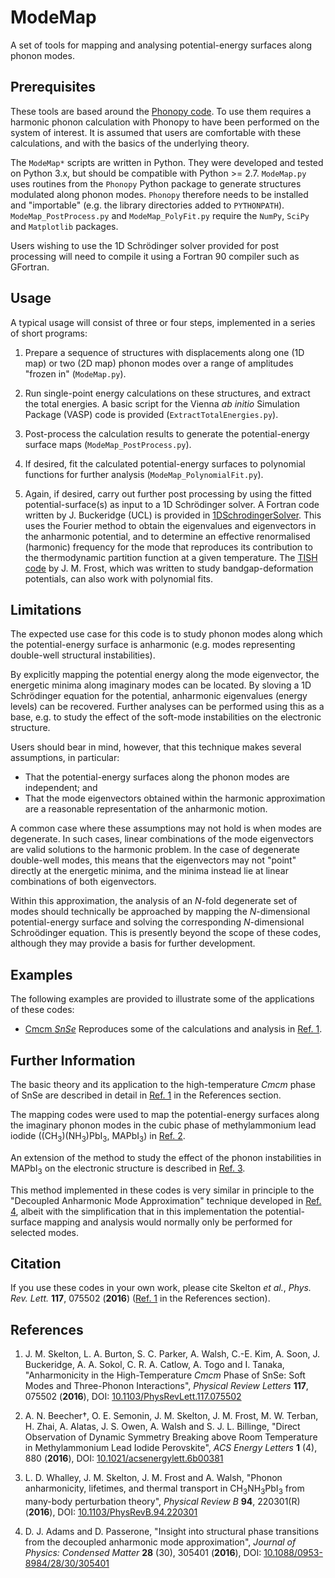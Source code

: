 ModeMap
=======

A set of tools for mapping and analysing potential-energy surfaces along phonon modes.

Prerequisites
-------------

These tools are based around the [Phonopy code](https://atztogo.github.io/phonopy/).
To use them requires a harmonic phonon calculation with Phonopy to have been performed on the system of interest.
It is assumed that users are comfortable with these calculations, and with the basics of the underlying theory.

The `ModeMap*` scripts are written in Python.
They were developed and tested on Python 3.x, but should be compatible with Python >= 2.7.
`ModeMap.py` uses routines from the `Phonopy` Python package to generate structures modulated along phonon modes.
`Phonopy` therefore needs to be installed and "importable" (e.g. the library directories added to `PYTHONPATH`).
`ModeMap_PostProcess.py` and `ModeMap_PolyFit.py` require the `NumPy`, `SciPy` and `Matplotlib` packages.

Users wishing to use the 1D Schr&ouml;dinger solver provided for post processing will need to compile it using a Fortran 90 compiler such as GFortran.

Usage
-----

A typical usage will consist of three or four steps, implemented in a series of short programs:

1. Prepare a sequence of structures with displacements along one (1D map) or two (2D map) phonon modes over a range of amplitudes "frozen in" (`ModeMap.py`).

2. Run single-point energy calculations on these structures, and extract the total energies.
   A basic script for the Vienna *ab initio* Simulation Package (VASP) code is provided (`ExtractTotalEnergies.py`).

3. Post-process the calculation results to generate the potential-energy surface maps (`ModeMap_PostProcess.py`).

4. If desired, fit the calculated potential-energy surfaces to polynomial functions for further analysis (`ModeMap_PolynomialFit.py`).

5. Again, if desired, carry out further post processing by using the fitted potential-surface(s) as input to a 1D Schr&ouml;dinger solver.
   A Fortran code written by J. Buckeridge (UCL) is provided in [1DSchrodingerSolver](./1DSchrodingerSolver).
   This uses the Fourier method to obtain the eigenvalues and eigenvectors in the anharmonic potential, and to determine an effective renormalised (harmonic) frequency for the mode that reproduces its contribution to the thermodynamic partition function at a given temperature.
   The [TISH code](https://github.com/jarvist/Julia-SoftModeTISH-DeformationPotential) by J. M. Frost, which was written to study bandgap-deformation potentials, can also work with polynomial fits.

Limitations
-----------

The expected use case for this code is to study phonon modes along which the potential-energy surface is anharmonic (e.g. modes representing double-well structural instabilities).

By explicitly mapping the potential energy along the mode eigenvector, the energetic minima along imaginary modes can be located.
By sloving a 1D Schr&ouml;dinger equation for the potential, anharmonic eigenvalues (energy levels) can be recovered.
Further analyses can be performed using this as a base, e.g. to study the effect of the soft-mode instabilities on the electronic structure.

Users should bear in mind, however, that this technique makes several assumptions, in particular:

* That the potential-energy surfaces along the phonon modes are independent; and
* That the mode eigenvectors obtained within the harmonic approximation are a reasonable representation of the anharmonic motion.

A common case where these assumptions may not hold is when modes are degenerate.
In such cases, linear combinations of the mode eigenvectors are valid solutions to the harmonic problem.
In the case of degenerate double-well modes, this means that the eigenvectors may not "point" directly at the energetic minima, and the minima instead lie at linear combinations of both eigenvectors.

Within this approximation, the analysis of an *N*-fold degenerate set of modes should technically be approached by mapping the *N*-dimensional potential-energy surface and solving the corresponding *N*-dimensional Schro&ouml;dinger equation.
This is presently beyond the scope of these codes, although they may provide a basis for further development.

Examples
--------

The following examples are provided to illustrate some of the applications of these codes:

* [Cmcm *SnSe*](./Example_Cmcm-SnSe) Reproduces some of the calculations and analysis in [Ref. 1](#Ref1).

Further Information
-------------------

The basic theory and its application to the high-temperature *Cmcm* phase of SnSe are described in detail in [Ref. 1](#Ref1) in the References section.

The mapping codes were used to map the potential-energy surfaces along the imaginary phonon modes in the cubic phase of methylammonium lead iodide ((CH<sub>3</sub>)(NH<sub>3</sub>)PbI<sub>3</sub>, MAPbI<sub>3</sub>) in [Ref. 2](#Ref2).

An extension of the method to study the effect of the phonon instabilities in MAPbI<sub>3</sub> on the electronic structure is described in [Ref. 3](#Ref3).

This method implemented in these codes is very similar in principle to the "Decoupled Anharmonic Mode Approximation" technique developed in [Ref. 4](#Ref4), albeit with the simplification that in this implementation the potential-surface mapping and analysis would normally only be performed for selected modes.

Citation
--------

If you use these codes in your own work, please cite Skelton *et al.*, *Phys. Rev. Lett.* **117**, 075502 (**2016**) ([Ref. 1](#Ref1) in the References section).

References
----------

1. <a name="Ref1"></a>J. M. Skelton, L. A. Burton, S. C. Parker, A. Walsh, C.-E. Kim, A. Soon, J. Buckeridge, A. A. Sokol, C. R. A. Catlow, A. Togo and I. Tanaka, "Anharmonicity in the High-Temperature *Cmcm* Phase of SnSe: Soft Modes and Three-Phonon Interactions", *Physical Review Letters* **117**, 075502 (**2016**), DOI: [10.1103/PhysRevLett.117.075502](https://doi.org/10.1103/PhysRevLett.117.075502)

2. <a name="Ref2"></a>A. N. Beecher†, O. E. Semonin, J. M. Skelton, J. M. Frost, M. W. Terban, H. Zhai, A. Alatas, J. S. Owen, A. Walsh and S. J. L. Billinge, "Direct Observation of Dynamic Symmetry Breaking above Room Temperature in Methylammonium Lead Iodide Perovskite", *ACS Energy Letters* **1** (4), 880 (**2016**), DOI: [10.1021/acsenergylett.6b00381](https://doi.org/10.1021/acsenergylett.6b00381)

3. <a name="Ref3"></a>L. D. Whalley, J. M. Skelton, J. M. Frost and A. Walsh, "Phonon anharmonicity, lifetimes, and thermal transport in CH<sub>3</sub>NH<sub>3</sub>PbI<sub>3</sub> from many-body perturbation theory", *Physical Review B* **94**, 220301(R) (**2016**), DOI: [10.1103/PhysRevB.94.220301](https://doi.org/10.1103/PhysRevB.94.220301)

4. <a name="Ref4"></a>D. J. Adams and D. Passerone, "Insight into structural phase transitions from the decoupled anharmonic mode approximation", *Journal of Physics: Condensed Matter* **28** (30), 305401 (**2016**), DOI: [10.1088/0953-8984/28/30/305401](http://dx.doi.org/10.1088/0953-8984/28/30/305401)